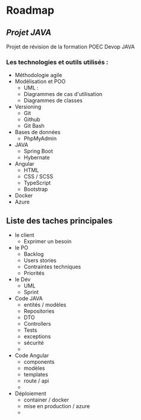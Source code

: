 # Roadmap
## _Projet JAVA_

Projet de révision de la formation POEC Devop JAVA

### Les technologies et outils utilisés :

- Méthodologie agile
- Modélisation et POO
    - UML :
    - Diagrammes de cas d'utilisation
    - Diagrammes de classes
- Versioning
    - Git 
    - Github
    - Git Bash
- Bases de données
    - PhpMyAdmin
- JAVA
    - Spring Boot
    - Hybernate
- Angular
    - HTML
    - CSS / SCSS
    - TypeScript
    - Bootstrap
- Docker
- Azure

## Liste des taches principales 

- le client
    - Exprimer un besoin 
- le PO
    - Backlog
    - Users stories
    - Contraintes techniques
    - Priorités
- le Dév
    - UML
    - Sprint
- Code JAVA
    - entités / modèles
    - Repositories
    - DTO
    - Controllers
    - Tests
    - exceptions
    - sécurité
    - 
- Code Angular
    - components    
    - modèles
    - templates
    - route / api
    -
- Déploiement
    - container / docker
    - mise en production / azure
    - 


